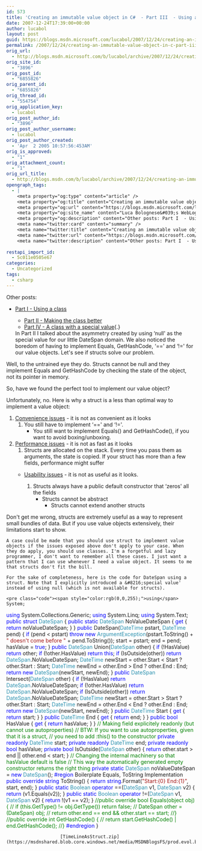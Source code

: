 ```yaml
---
id: 573
title: 'Creating an immutable value object in C#  - Part III  - Using a struct'
date: 2007-12-24T17:39:00+00:00
author: lucabol
layout: post
guid: https://blogs.msdn.microsoft.com/lucabol/2007/12/24/creating-an-immutable-value-object-in-c-part-iii-using-a-struct/
permalink: /2007/12/24/creating-an-immutable-value-object-in-c-part-iii-using-a-struct/
orig_url:
  - http://blogs.msdn.microsoft.com/b/lucabol/archive/2007/12/24/creating-an-immutable-value-object-in-c-part-iii-using-a-struct.aspx
orig_site_id:
  - "3896"
orig_post_id:
  - "6855826"
orig_parent_id:
  - "6855826"
orig_thread_id:
  - "554754"
orig_application_key:
  - lucabol
orig_post_author_id:
  - "3896"
orig_post_author_username:
  - lucabol
orig_post_author_created:
  - 'Apr  2 2005 10:57:56:453AM'
orig_is_approved:
  - "1"
orig_attachment_count:
  - "1"
orig_url_title:
  - http://blogs.msdn.com/b/lucabol/archive/2007/12/24/creating-an-immutable-value-object-in-c-part-iii-using-a-struct.aspx
opengraph_tags:
  - |
    <meta property="og:type" content="article" />
    <meta property="og:title" content="Creating an immutable value object in C#  - Part III  - Using a struct" />
    <meta property="og:url" content="https://blogs.msdn.microsoft.com/lucabol/2007/12/24/creating-an-immutable-value-object-in-c-part-iii-using-a-struct/" />
    <meta property="og:site_name" content="Luca Bolognese&#039;s WebLog" />
    <meta property="og:description" content="Other posts: Part I  - Using a class Part II  - Making the class better Part IV  - A class with a special value In Part II I talked about the asymmetry created by using &#8216;null' as the special value for our little DateSpan domain. We also noticed the boredom of having to implement Equals,..." />
    <meta name="twitter:card" content="summary" />
    <meta name="twitter:title" content="Creating an immutable value object in C#  - Part III  - Using a struct" />
    <meta name="twitter:url" content="https://blogs.msdn.microsoft.com/lucabol/2007/12/24/creating-an-immutable-value-object-in-c-part-iii-using-a-struct/" />
    <meta name="twitter:description" content="Other posts: Part I  - Using a class Part II  - Making the class better Part IV  - A class with a special value In Part II I talked about the asymmetry created by using &#8216;null' as the special value for our little DateSpan domain. We also noticed the boredom of having to implement Equals,..." />
    
restapi_import_id:
  - 5c011e0505e67
categories:
  - Uncategorized
tags:
  - csharp
---
```

Other posts:

  * [Part I  - Using a class](http://blogs.msdn.com/lucabol/archive/2007/12/03/creating-an-immutable-value-object-in-c-part-i-using-a-class.aspx) 
      * [Part II  - Making the class better](http://blogs.msdn.com/lucabol/archive/2007/12/06/creating-an-immutable-value-object-in-c-part-ii-making-the-class-better.aspx)
      * [Part IV  - A class with a special value](http://blogs.msdn.com/lucabol/){.}</ul> 
    In Part II I talked about the asymmetry created by using &#8216;null' as the special value for our little DateSpan domain. We also noticed the boredom of having to implement Equals, GetHashCode, &#8216;==' and &#8216;!=' for our value objects. Let's see if structs solve our problem.
    
    Well, to the untrained eye they do. Structs cannot be null and they implement Equals and GetHashCode by checking the state of the object, not its pointer in memory.
    
    So, have we found the perfect tool to implement our value object?
    
    Unfortunately, no. Here is why a struct is a less than optimal way to implement a value object:
    
      1. <u>Convenience issues</u>  - it is not as convenient as it looks 
          1. You still have to implement &#8216;==' and &#8216;!='. 
              * You still want to implement Equals() and GetHashCode(), if you want to avoid boxing/unboxing.</ol> 
              * <u>Performance issues</u>  - it is not as fast as it looks 
                  1. Structs are allocated on the stack. Every time you pass them as arguments, the state is copied. If your struct has more than a few fields, performance might suffer
                  * <u>Usability issues</u>  - it is not as useful as it looks. 
                      1. Structs always have a public default constructor that &#8216;zeros' all the fields 
                          * Structs cannot be abstract 
                              * Structs cannot extend another structs</ol> </ol> 
                        Don't get me wrong, structs are extremely useful as a way to represent small bundles of data. But if you use value objects extensively, their limitations start to show.
                        
                        A case could be made that you should use struct to implement value objects if the issues exposed above don't apply to your case. When they do apply, you should use classes. I'm a forgetful and lazy programmer, I don't want to remember all these cases. I just want a pattern that I can use whenever I need a value object. It seems to me that structs don't fit the bill.
                        
                        For the sake of completeness, here is the code for DateSpan using a struct. Note that I explicitly introduced a &#8216;special value' instead of using null (which is not available for structs).
                        
                        <pre class="code"><span style="color:rgb(0,0,255);">using</span> System;
<span style="color:rgb(0,0,255);">using</span> System.Collections.Generic;
<span style="color:rgb(0,0,255);">using</span> System.Linq;
<span style="color:rgb(0,0,255);">using</span> System.Text;
<span style="color:rgb(0,0,255);">public</span> <span style="color:rgb(0,0,255);">struct</span> <span style="color:rgb(43,145,175);">DateSpan</span> {
    <span style="color:rgb(0,0,255);">public</span> <span style="color:rgb(0,0,255);">static</span> <span style="color:rgb(43,145,175);">DateSpan</span> NoValueDateSpan { <span style="color:rgb(0,0,255);">get</span> { <span style="color:rgb(0,0,255);">return</span> noValueDateSpan; } }
    <span style="color:rgb(0,0,255);">public</span> DateSpan(<span style="color:rgb(43,145,175);">DateTime</span> pstart, <span style="color:rgb(43,145,175);">DateTime</span> pend) {
        <span style="color:rgb(0,0,255);">if</span> (pend &lt; pstart)
            <span style="color:rgb(0,0,255);">throw</span> <span style="color:rgb(0,0,255);">new</span> <span style="color:rgb(43,145,175);">ArgumentException</span>(pstart.ToString() + <span style="color:rgb(163,21,21);">" doesn't come before "</span> + pend.ToString());
        start = pstart;
        end = pend;
        hasValue = <span style="color:rgb(0,0,255);">true</span>;
    }
    <span style="color:rgb(0,0,255);">public</span> <span style="color:rgb(43,145,175);">DateSpan</span> Union(<span style="color:rgb(43,145,175);">DateSpan</span> other) {
        <span style="color:rgb(0,0,255);">if</span> (!HasValue)
            <span style="color:rgb(0,0,255);">return</span> other;
        <span style="color:rgb(0,0,255);">if</span> (!other.HasValue)
            <span style="color:rgb(0,0,255);">return</span> <span style="color:rgb(0,0,255);">this</span>;
        <span style="color:rgb(0,0,255);">if</span> (IsOutside(other))
            <span style="color:rgb(0,0,255);">return</span> <span style="color:rgb(43,145,175);">DateSpan</span>.NoValueDateSpan;
        <span style="color:rgb(43,145,175);">DateTime</span> newStart = other.Start &lt; Start ? other.Start : Start;
        <span style="color:rgb(43,145,175);">DateTime</span> newEnd = other.End &gt; End ? other.End : End;
        <span style="color:rgb(0,0,255);">return</span> <span style="color:rgb(0,0,255);">new</span> <span style="color:rgb(43,145,175);">DateSpan</span>(newStart, newEnd);
    }
    <span style="color:rgb(0,0,255);">public</span> <span style="color:rgb(43,145,175);">DateSpan</span> Intersect(<span style="color:rgb(43,145,175);">DateSpan</span> other) {
        <span style="color:rgb(0,0,255);">if</span> (!HasValue)
            <span style="color:rgb(0,0,255);">return</span> <span style="color:rgb(43,145,175);">DateSpan</span>.NoValueDateSpan;
        <span style="color:rgb(0,0,255);">if</span> (!other.HasValue)
            <span style="color:rgb(0,0,255);">return</span> <span style="color:rgb(43,145,175);">DateSpan</span>.NoValueDateSpan;
        <span style="color:rgb(0,0,255);">if</span> (IsOutside(other))
            <span style="color:rgb(0,0,255);">return</span> <span style="color:rgb(43,145,175);">DateSpan</span>.NoValueDateSpan;
        <span style="color:rgb(43,145,175);">DateTime</span> newStart = other.Start &gt; Start ? other.Start : Start;
        <span style="color:rgb(43,145,175);">DateTime</span> newEnd = other.End &lt; End ? other.End : End;
        <span style="color:rgb(0,0,255);">return</span> <span style="color:rgb(0,0,255);">new</span> <span style="color:rgb(43,145,175);">DateSpan</span>(newStart, newEnd);
    }
    <span style="color:rgb(0,0,255);">public</span> <span style="color:rgb(43,145,175);">DateTime</span> Start { <span style="color:rgb(0,0,255);">get</span> { <span style="color:rgb(0,0,255);">return</span> start; } }
    <span style="color:rgb(0,0,255);">public</span> <span style="color:rgb(43,145,175);">DateTime</span> End { <span style="color:rgb(0,0,255);">get</span> { <span style="color:rgb(0,0,255);">return</span> end; } }
    <span style="color:rgb(0,0,255);">public</span> <span style="color:rgb(0,0,255);">bool</span> HasValue { <span style="color:rgb(0,0,255);">get</span> { <span style="color:rgb(0,0,255);">return</span> hasValue; } }
    <span style="color:rgb(0,128,0);">// Making field explicitely readonly (but cannot use autoproperties)
</span>    <span style="color:rgb(0,128,0);">// BTW: If you want to use autoproperties, given that it is a struct,
</span>    <span style="color:rgb(0,128,0);">// you need to add :this() to the constructor
</span>    <span style="color:rgb(0,0,255);">private</span> <span style="color:rgb(0,0,255);">readonly</span> <span style="color:rgb(43,145,175);">DateTime</span> start;
    <span style="color:rgb(0,0,255);">private</span> <span style="color:rgb(0,0,255);">readonly</span> <span style="color:rgb(43,145,175);">DateTime</span> end;
    <span style="color:rgb(0,0,255);">private</span> <span style="color:rgb(0,0,255);">readonly</span> <span style="color:rgb(0,0,255);">bool</span> hasValue;
    <span style="color:rgb(0,0,255);">private</span> <span style="color:rgb(0,0,255);">bool</span> IsOutside(<span style="color:rgb(43,145,175);">DateSpan</span> other) {
        <span style="color:rgb(0,0,255);">return</span> other.start &gt; end || other.end &lt; start;
    }
    <span style="color:rgb(0,128,0);">// Changing the internal machinery so that hasValue default is false
</span>    <span style="color:rgb(0,128,0);">// This way the automatically generated empty constructor returns the right thing
</span>    <span style="color:rgb(0,0,255);">private</span> <span style="color:rgb(0,0,255);">static</span> <span style="color:rgb(43,145,175);">DateSpan</span> noValueDateSpan = <span style="color:rgb(0,0,255);">new</span> <span style="color:rgb(43,145,175);">DateSpan</span>();
<span style="color:rgb(0,0,255);">    #region</span> Boilerplate Equals, ToString Implementation
    <span style="color:rgb(0,0,255);">public</span> <span style="color:rgb(0,0,255);">override</span> <span style="color:rgb(0,0,255);">string</span> ToString() {
        <span style="color:rgb(0,0,255);">return</span> <span style="color:rgb(0,0,255);">string</span>.Format(<span style="color:rgb(163,21,21);">"Start:{0} End:{1}"</span>, start, end);
    }
    <span style="color:rgb(0,0,255);">public</span> <span style="color:rgb(0,0,255);">static</span> <span style="color:rgb(43,145,175);">Boolean</span> <span style="color:rgb(0,0,255);">operator</span> ==(<span style="color:rgb(43,145,175);">DateSpan</span> v1, <span style="color:rgb(43,145,175);">DateSpan</span> v2) {
        <span style="color:rgb(0,0,255);">return</span> (v1.Equals(v2));
    }
    <span style="color:rgb(0,0,255);">public</span> <span style="color:rgb(0,0,255);">static</span> <span style="color:rgb(43,145,175);">Boolean</span> <span style="color:rgb(0,0,255);">operator</span> !=(<span style="color:rgb(43,145,175);">DateSpan</span> v1, <span style="color:rgb(43,145,175);">DateSpan</span> v2) {
        <span style="color:rgb(0,0,255);">return</span> !(v1 == v2);
    }
    <span style="color:rgb(0,128,0);">//public override bool Equals(object obj) {
</span>    <span style="color:rgb(0,128,0);">//    if (this.GetType() != obj.GetType()) return false;
</span>    <span style="color:rgb(0,128,0);">//    DateSpan other = (DateSpan) obj;
</span>    <span style="color:rgb(0,128,0);">//    return other.end == end && other.start == start;
</span>    <span style="color:rgb(0,128,0);">//}
</span>    <span style="color:rgb(0,128,0);">//public override int GetHashCode() {
</span>    <span style="color:rgb(0,128,0);">//    return start.GetHashCode() | end.GetHashCode();
</span>    <span style="color:rgb(0,128,0);">//}
</span><span style="color:rgb(0,0,255);">    #endregion
</span>}
</pre>
                        
                        
                        
                        [TimeLineAsStruct.zip](https://msdnshared.blob.core.windows.net/media/MSDNBlogsFS/prod.evol.blogs.msdn.com/CommunityServer.Components.PostAttachments/00/06/85/58/26/TimeLineAsStruct.zip)